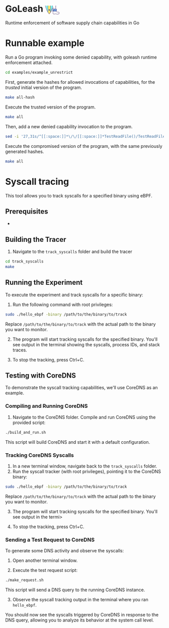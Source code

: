 # GoLeash <img src="logo.jpg" width="45" height="30" alt="Logo" style="vertical-align: middle;"> 
Runtime enforcement of software supply chain capabilities in Go

# Runnable example
Run a Go program invoking some denied capability, with goleash runtime enforcement attached. 

```bash
cd examples/example_unrestrict
```

First, generate the hashes for allowed invocations of capabilities, for the *trusted* initial version of the program. 

```bash
make all-hash
```

Execute the trusted version of the program.
```bash
make all
```

Then, add a new denied capability invocation to the program. 
```bash
sed -i '27,31s/^[[:space:]]*\/\/[[:space:]]*TestReadFile()/TestReadFile()/' dependencyC/dep.go
```

Execute the compromised version of the program, with the same previously generated hashes.
```bash
make all
```


# Syscall tracing
This tool allows you to track syscalls for a specified binary using eBPF.

## Prerequisites
-

## Building the Tracer

1. Navigate to the `track_syscalls` folder and build the tracer
```bash
cd track_syscalls
make
```

## Running the Experiment
To execute the experiment and track syscalls for a specific binary:

1. Run the following command with root privileges:
```bash
sudo ./hello_ebpf -binary /path/to/the/binary/to/track
```

Replace `/path/to/the/binary/to/track` with the actual path to the binary you want to monitor.

2. The program will start tracking syscalls for the specified binary. You'll see output in the terminal showing the syscalls, process IDs, and stack traces.

3. To stop the tracking, press Ctrl+C.


## Testing with CoreDNS

To demonstrate the syscall tracking capabilities, we'll use CoreDNS as an example.

### Compiling and Running CoreDNS

1. Navigate to the CoreDNS folder. Compile and run CoreDNS using the provided script:
```bash
./build_and_run.sh
```

This script will build CoreDNS and start it with a default configuration.

### Tracking CoreDNS Syscalls

1. In a new terminal window, navigate back to the `track_syscalls` folder.
2. Run the syscall tracker (with root privileges), pointing it to the CoreDNS binary:
```bash
sudo ./hello_ebpf -binary /path/to/the/binary/to/track
```

Replace `/path/to/the/binary/to/track` with the actual path to the binary you want to monitor.

3. The program will start tracking syscalls for the specified binary. You'll see output in the termi>

4. To stop the tracking, press Ctrl+C.


### Sending a Test Request to CoreDNS

To generate some DNS activity and observe the syscalls:

1. Open another terminal window.

2. Execute the test request script:
```bash
./make_request.sh
```

This script will send a DNS query to the running CoreDNS instance.

3. Observe the syscall tracking output in the terminal where you ran `hello_ebpf`.

You should now see the syscalls triggered by CoreDNS in response to the DNS query, allowing you to analyze its behavior at the system call level.



